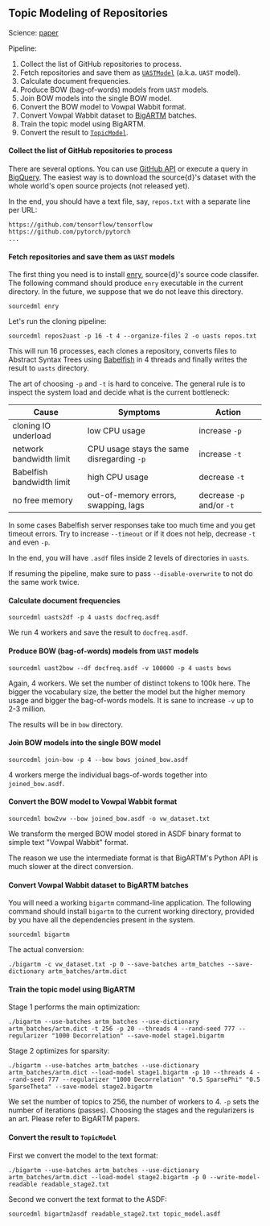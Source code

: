 Topic Modeling of Repositories
------------------------------

Science: [paper](https://arxiv.org/abs/1704.00135)

Pipeline:

1. Collect the list of GitHub repositories to process.
2. Fetch repositories and save them as [`UASTModel`](sourced/ml/uast.py) (a.k.a. `UAST` model).
3. Calculate document frequencies.
4. Produce BOW (bag-of-words) models from `UAST` models.
5. Join BOW models into the single BOW model.
6. Convert the BOW model to Vowpal Wabbit format.
7. Convert Vowpal Wabbit dataset to [BigARTM](https://github.com/bigartm/bigartm) batches.
8. Train the topic model using BigARTM.
9. Convert the result to [`TopicModel`](sourced/ml/topic_model.py).

#### Collect the list of GitHub repositories to process

There are several options. You can use [GitHub API](https://developer.github.com/v3/)
or execute a query in
[BigQuery](https://cloud.google.com/bigquery/public-data/github). The easiest way is to download
the source{d}'s dataset with the whole world's open source projects (not released yet).

In the end, you should have a text file, say, `repos.txt` with a separate line per URL:

```
https://github.com/tensorflow/tensorflow
https://github.com/pytorch/pytorch
...
```

#### Fetch repositories and save them as `UAST` models

The first thing you need is to install [enry](https://github.com/src-d/enry),
source{d}'s source code classifer. The following command should produce `enry` executable
in the current directory. In the future, we suppose that we do not leave this directory.

```
sourcedml enry
```

Let's run the cloning pipeline:

```
sourcedml repos2uast -p 16 -t 4 --organize-files 2 -o uasts repos.txt
```

This will run 16 processes, each clones a repository, converts files to
Abstract Syntax Trees using [Babelfish](https://doc.bblf.sh/) in 4 threads and finally
writes the result to `uasts` directory.

The art of choosing `-p` and `-t` is hard to conceive. The general rule is to inspect the system
load and decide what is the current bottleneck:


| Cause                     | Symptoms                                   | Action                    |
|---------------------------|--------------------------------------------|---------------------------|
| cloning IO underload      | low CPU usage                              | increase `-p`             |
| network bandwidth limit   | CPU usage stays the same disregarding `-p` | increase `-t`             |
| Babelfish bandwidth limit | high CPU usage                             | decrease `-t`             |
| no free memory            | out-of-memory errors, swapping, lags       | decrease `-p` and/or `-t` |

In some cases Babelfish server responses take too much time and you get timeout errors.
Try to increase `--timeout` or if it does not help, decrease `-t` and even `-p`.

In the end, you will have `.asdf` files inside 2 levels of directories in `uasts`.

If resuming the pipeline, make sure to pass `--disable-overwrite` to not do the same work twice.

#### Calculate document frequencies

```
sourcedml uasts2df -p 4 uasts docfreq.asdf
```

We run 4 workers and save the result to `docfreq.asdf`.

#### Produce BOW (bag-of-words) models from `UAST` models

```
sourcedml uast2bow --df docfreq.asdf -v 100000 -p 4 uasts bows
```

Again, 4 workers. We set the number of distinct tokens to 100k here. The bigger the vocabulary size,
the better the model but the higher memory usage and bigger the bag-of-words models. It is sane to
increase `-v` up to 2-3 million.

The results will be in `bow` directory.

#### Join BOW models into the single BOW model

```
sourcedml join-bow -p 4 --bow bows joined_bow.asdf
```

4 workers merge the individual bags-of-words together into `joined_bow.asdf`.

#### Convert the BOW model to Vowpal Wabbit format

```
sourcedml bow2vw --bow joined_bow.asdf -o vw_dataset.txt
```

We transform the merged BOW model stored in ASDF binary format to simple text "Vowpal Wabbit" format.

The reason we use the intermediate format is that BigARTM's Python API is much slower at the direct
conversion.

#### Convert Vowpal Wabbit dataset to BigARTM batches

You will need a working `bigartm` command-line application. The following command should install
`bigartm` to the current working directory, provided by you have all the dependencies present in the
system.

```
sourcedml bigartm
```

The actual conversion:

```
./bigartm -c vw_dataset.txt -p 0 --save-batches artm_batches --save-dictionary artm_batches/artm.dict
```

#### Train the topic model using BigARTM

Stage 1 performs the main optimization:

```
./bigartm --use-batches artm_batches --use-dictionary artm_batches/artm.dict -t 256 -p 20 --threads 4 --rand-seed 777 --regularizer "1000 Decorrelation" --save-model stage1.bigartm

```

Stage 2 optimizes for sparsity:

```
./bigartm --use-batches artm_batches --use-dictionary artm_batches/artm.dict --load-model stage1.bigartm -p 10 --threads 4 --rand-seed 777 --regularizer "1000 Decorrelation" "0.5 SparsePhi" "0.5 SparseTheta" --save-model stage2.bigartm
```

We set the number of topics to 256, the number of workers to 4. `-p` sets the number of iterations (passes).
Choosing the stages and the regularizers is an art. Please refer to BigARTM papers.

#### Convert the result to `TopicModel`

First we convert the model to the text format:

```
./bigartm --use-batches artm_batches --use-dictionary artm_batches/artm.dict --load-model stage2.bigartm -p 0 --write-model-readable readable_stage2.txt
```

Second we convert the text format to the ASDF:

```
sourcedml bigartm2asdf readable_stage2.txt topic_model.asdf
```